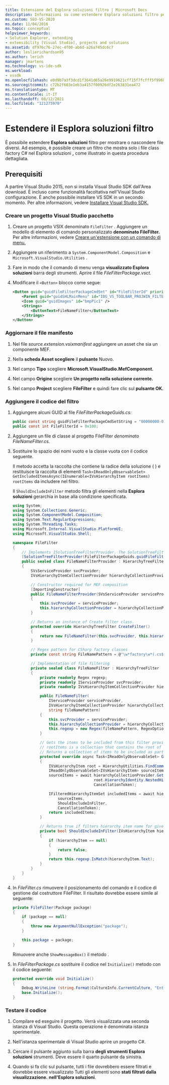 ```yaml
---
title: Estensione del Esplora soluzioni filtro | Microsoft Docs
description: Informazioni su come estendere Esplora soluzioni filtro per mostrare o nascondere file diversi in Visual Studio SDK.
ms.custom: SEO-VS-2020
ms.date: 11/04/2016
ms.topic: conceptual
helpviewer_keywords:
- Solution Explorer, extending
- extensibility [Visual Studio], projects and solutions
ms.assetid: df976c76-27ec-4f00-ab6d-a26a745dc6c7
author: leslierichardson95
ms.author: lerich
manager: jmartens
ms.technology: vs-ide-sdk
ms.workload:
- vssdk
ms.openlocfilehash: e0d9b7a3f3dcd1f3641d65a26e9919621cff15f7fcfff5f9968dc692769d2b53
ms.sourcegitcommit: c72b2f603e1eb3a4157f00926df2e263831ea472
ms.translationtype: MT
ms.contentlocale: it-IT
ms.lasthandoff: 08/12/2021
ms.locfileid: "121275970"
---
```

# <a name="extend-the-solution-explorer-filter"></a>Estendere il Esplora soluzioni filtro
È possibile estendere **Esplora soluzioni** filtro per mostrare o nascondere file diversi. Ad esempio, è possibile creare un filtro che mostra solo i file class factory C# nel Esplora soluzioni **,** come illustrato in questa procedura dettagliata.

## <a name="prerequisites"></a>Prerequisiti
 A partire Visual Studio 2015, non si installa Visual Studio SDK dall'Area download. È incluso come funzionalità facoltativa nell'Visual Studio configurazione. È anche possibile installare VS SDK in un secondo momento. Per altre informazioni, vedere [Installare Visual Studio SDK.](../extensibility/installing-the-visual-studio-sdk.md)

### <a name="create-a-visual-studio-package-project"></a>Creare un progetto Visual Studio pacchetto

1. Creare un progetto VSIX denominato `FileFilter` . Aggiungere un modello di elemento di comando personalizzato **denominato FileFilter.** Per altre informazioni, vedere [Creare un'estensione con un comando di menu.](../extensibility/creating-an-extension-with-a-menu-command.md)

2. Aggiungere un riferimento a `System.ComponentModel.Composition` e `Microsoft.VisualStudio.Utilities` .

3. Fare in modo che il comando di menu venga **visualizzato Esplora soluzioni** barra degli strumenti. Aprire il file *FileFilterPackage.vsct.*

4. Modificare il `<Button>` blocco come segue:

    ```xml
    <Button guid="guidFileFilterPackageCmdSet" id="FileFilterId" priority="0x0400" type="Button">
        <Parent guid="guidSHLMainMenu" id="IDG_VS_TOOLBAR_PROJWIN_FILTERS" />
        <Icon guid="guidImages" id="bmpPic1" />
        <Strings>
            <ButtonText>FileNameFilter</ButtonText>
        </Strings>
    </Button>
    ```

### <a name="update-the-manifest-file"></a>Aggiornare il file manifesto

1. Nel file *source.extension.vsixmanifest* aggiungere un asset che sia un componente MEF.

2. Nella **scheda Asset scegliere** il **pulsante** Nuovo.

3. Nel campo **Tipo** scegliere **Microsoft.VisualStudio.MefComponent.**

4. Nel campo **Origine** scegliere **Un progetto nella soluzione corrente.**

5. Nel campo **Project** scegliere **FileFilter** e quindi fare clic sul **pulsante OK.**

### <a name="add-the-filter-code"></a>Aggiungere il codice del filtro

1. Aggiungere alcuni GUID al file *FileFilterPackageGuids.cs:*

    ```csharp
    public const string guidFileFilterPackageCmdSetString = "00000000-0000-0000-0000-00000000"; // get your GUID from the .vsct file
    public const int FileFilterId = 0x100;
    ```

2. Aggiungere un file di classe al progetto FileFilter *denominato FileNameFilter.cs.*

3. Sostituire lo spazio dei nomi vuoto e la classe vuota con il codice seguente.

     Il metodo accetta la raccolta che contiene la radice della soluzione ( ) e restituisce la raccolta di elementi `Task<IReadOnlyObservableSet> GetIncludedItemsAsync(IEnumerable<IVsHierarchyItem rootItems)` `rootItems` da includere nel filtro.

     Il `ShouldIncludeInFilter` metodo filtra gli elementi nella **Esplora soluzioni** gerarchia in base alla condizione specificata.

    ```csharp
    using System;
    using System.Collections.Generic;
    using System.ComponentModel.Composition;
    using System.Text.RegularExpressions;
    using System.Threading.Tasks;
    using Microsoft.Internal.VisualStudio.PlatformUI;
    using Microsoft.VisualStudio.Shell;

    namespace FileFilter
    {
        // Implements ISolutionTreeFilterProvider. The SolutionTreeFilterProvider attribute declares it as a MEF component
        [SolutionTreeFilterProvider(FileFilterPackageGuids.guidFileFilterPackageCmdSetString, (uint)(FileFilterPackageGuids.FileFilterId))]
        public sealed class FileNameFilterProvider : HierarchyTreeFilterProvider
        {
            SVsServiceProvider svcProvider;
            IVsHierarchyItemCollectionProvider hierarchyCollectionProvider;

            // Constructor required for MEF composition
            [ImportingConstructor]
            public FileNameFilterProvider(SVsServiceProvider serviceProvider, IVsHierarchyItemCollectionProvider hierarchyCollectionProvider)
            {
                this.svcProvider = serviceProvider;
                this.hierarchyCollectionProvider = hierarchyCollectionProvider;
            }

            // Returns an instance of Create filter class.
            protected override HierarchyTreeFilter CreateFilter()
            {
                return new FileNameFilter(this.svcProvider, this.hierarchyCollectionProvider, FileNamePattern);
            }

            // Regex pattern for CSharp factory classes
            private const string FileNamePattern = @"\w*factory\w*(.cs$)";

            // Implementation of file filtering
            private sealed class FileNameFilter : HierarchyTreeFilter
            {
                private readonly Regex regexp;
                private readonly IServiceProvider svcProvider;
                private readonly IVsHierarchyItemCollectionProvider hierarchyCollectionProvider;

                public FileNameFilter(
                    IServiceProvider serviceProvider,
                    IVsHierarchyItemCollectionProvider hierarchyCollectionProvider,
                    string fileNamePattern)
                {
                    this.svcProvider = serviceProvider;
                    this.hierarchyCollectionProvider = hierarchyCollectionProvider;
                    this.regexp = new Regex(fileNamePattern, RegexOptions.IgnoreCase);
                }

                // Gets the items to be included from this filter provider.
                // rootItems is a collection that contains the root of your solution
                // Returns a collection of items to be included as part of the filter
                protected override async Task<IReadOnlyObservableSet> GetIncludedItemsAsync(IEnumerable<IVsHierarchyItem> rootItems)
                {
                    IVsHierarchyItem root = HierarchyUtilities.FindCommonAncestor(rootItems);
                    IReadOnlyObservableSet<IVsHierarchyItem> sourceItems;
                    sourceItems = await hierarchyCollectionProvider.GetDescendantsAsync(
                                        root.HierarchyIdentity.NestedHierarchy,
                                        CancellationToken);

                    IFilteredHierarchyItemSet includedItems = await hierarchyCollectionProvider.GetFilteredHierarchyItemsAsync(
                        sourceItems,
                        ShouldIncludeInFilter,
                        CancellationToken);
                    return includedItems;
                }

                // Returns true if filters hierarchy item name for given filter; otherwise, false</returns>
                private bool ShouldIncludeInFilter(IVsHierarchyItem hierarchyItem)
                {
                    if (hierarchyItem == null)
                    {
                        return false;
                    }
                    return this.regexp.IsMatch(hierarchyItem.Text);
                }
            }
        }
    }

    ```

4. In *FileFilter.cs* rimuovere il posizionamento del comando e il codice di gestione dal costruttore FileFilter. Il risultato dovrebbe essere simile al seguente:

    ```csharp
    private FileFilter(Package package)
    {
        if (package == null)
        {
            throw new ArgumentNullException("package");
        }

        this.package = package;
    }
    ```

     Rimuovere anche `ShowMessageBox()` il metodo .

5. In *FileFilterPackage.cs* sostituire il codice nel `Initialize()` metodo con il codice seguente:

    ```csharp
    protected override void Initialize()
    {
        Debug.WriteLine (string.Format(CultureInfo.CurrentCulture, "Entering Initialize() of: {0}", this.ToString()));
        base.Initialize();
    }
    ```

### <a name="test-your-code"></a>Testare il codice

1. Compilare ed eseguire il progetto. Verrà visualizzata una seconda istanza di Visual Studio. Questa operazione è denominata istanza sperimentale.

2. Nell'istanza sperimentale di Visual Studio aprire un progetto C#.

3. Cercare il pulsante aggiunto sulla barra **degli strumenti Esplora soluzioni** strumenti. Deve essere il quarto pulsante da sinistra.

4. Quando si fa clic sul pulsante, tutti i file dovrebbero essere filtrati e dovrebbe essere visualizzato Tutti gli elementi sono **stati filtrati dalla visualizzazione.** **nell'Esplora soluzioni**.
